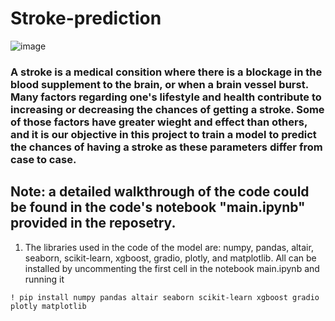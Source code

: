 # Stroke-prediction

![image](https://github.com/osama-alani/Stroke-prediction/assets/133378136/902e8de9-8132-496a-a603-1e8f6af1b112)

### A stroke is a medical consition where there is a blockage in the blood supplement to the brain, or when a brain vessel burst. Many factors regarding one's lifestyle and health contribute to increasing or decreasing the chances of getting a stroke. Some of those factors have greater wieght and effect than others, and it is our objective in this project to train a model to predict the chances of having a stroke as these parameters differ from case to case.


## Note: a detailed walkthrough of the code could be found in the code's notebook "main.ipynb" provided in the reposetry. 

 1. The libraries used in the code of the model are: numpy, pandas, altair, seaborn, scikit-learn, xgboost, gradio, plotly, and matplotlib. All can be installed by uncommenting the first cell in the notebook main.ipynb and running it
```
! pip install numpy pandas altair seaborn scikit-learn xgboost gradio plotly matplotlib
```


